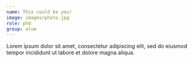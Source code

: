```yaml
---
name: This could be you!
image: images/photo.jpg
role: phd
group: alum
---
```


Lorem ipsum dolor sit amet, consectetur adipiscing elit, sed do eiusmod tempor incididunt ut labore et dolore magna aliqua.
